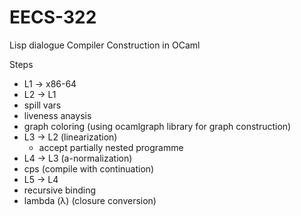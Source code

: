 # EECS-322
Lisp dialogue Compiler Construction in OCaml 

Steps
* L1 -> x86-64
* L2 -> L1
 * spill vars
 * liveness anaysis
 * graph coloring (using ocamlgraph library for graph construction)
* L3 -> L2 (linearization)
  * accept partially nested programme 
* L4 -> L3 (a-normalization)
 * cps (compile with continuation)
* L5 -> L4
 * recursive binding
 * lambda (λ) (closure conversion)
